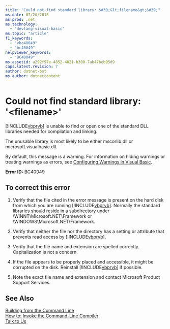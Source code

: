 ```yaml
---
title: "Could not find standard library: &#39;&lt;filename&gt;&#39;"
ms.date: 07/20/2015
ms.prod: .net
ms.technology: 
  - "devlang-visual-basic"
ms.topic: "article"
f1_keywords: 
  - "vbc40049"
  - "bc40049"
helpviewer_keywords: 
  - "BC40049"
ms.assetid: a292f97e-4852-4021-b300-7ab47beb95d9
caps.latest.revision: 7
author: dotnet-bot
ms.author: dotnetcontent
---
```

# Could not find standard library: &#39;&lt;filename&gt;&#39;
[!INCLUDE[vbprvb](~/includes/vbprvb-md.md)] is unable to find or open one of the standard DLL libraries needed for compilation and linking.  
  
 The unusable library is most likely to be either mscorlib.dll or microsoft.visualbasic.dll.  
  
 By default, this message is a warning. For information on hiding warnings or treating warnings as errors, see [Configuring Warnings in Visual Basic](/visualstudio/ide/configuring-warnings-in-visual-basic).  
  
 **Error ID:** BC40049  
  
## To correct this error  
  
1.  Verify that the file cited in the error message is present on the hard disk from which you are running [!INCLUDE[vbprvb](~/includes/vbprvb-md.md)]. Normally the standard libraries should reside in a subdirectory under \WINNT\Microsoft.NET\Framework or \WINDOWS\Microsoft.NET\Framework.  
  
2.  Verify that neither the file nor the directory has a setting or attribute that prevents read access by [!INCLUDE[vbprvb](~/includes/vbprvb-md.md)].  
  
3.  Verify that the file name and extension are spelled correctly. Capitalization is not a concern.  
  
4.  If the file appears to be properly placed and accessible, it might be corrupted on the disk. Reinstall [!INCLUDE[vbprvb](~/includes/vbprvb-md.md)] if possible.  
  
5.  Note the exact file name and extension and contact Microsoft Product Support Services.  
  
## See Also  
 [Building from the Command Line](../../visual-basic/reference/command-line-compiler/building-from-the-command-line.md)  
 [How to: Invoke the Command-Line Compiler](../../visual-basic/reference/command-line-compiler/how-to-invoke-the-command-line-compiler.md)  
 [Talk to Us](/visualstudio/ide/talk-to-us)
